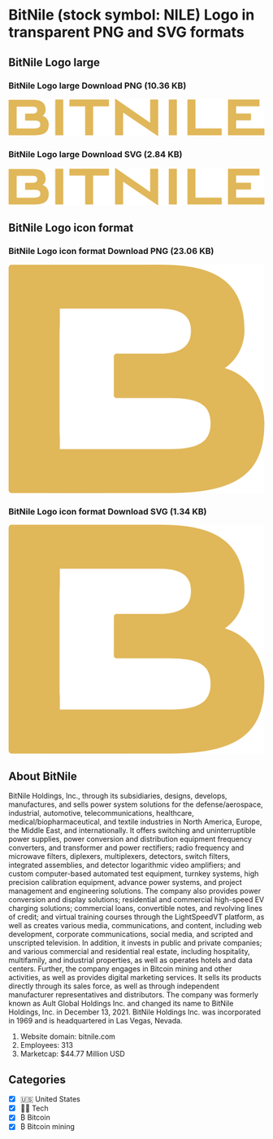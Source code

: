 # BitNile (stock symbol: NILE) Logo in transparent PNG and SVG formats

## BitNile Logo large

### BitNile Logo large Download PNG (10.36 KB)

![BitNile Logo large Download PNG (10.36 KB)](/img/orig/NILE_BIG-bd8bf489.png)

### BitNile Logo large Download SVG (2.84 KB)

![BitNile Logo large Download SVG (2.84 KB)](/img/orig/NILE_BIG-66d7c064.svg)

## BitNile Logo icon format

### BitNile Logo icon format Download PNG (23.06 KB)

![BitNile Logo icon format Download PNG (23.06 KB)](/img/orig/NILE-d31c5fd8.png)

### BitNile Logo icon format Download SVG (1.34 KB)

![BitNile Logo icon format Download SVG (1.34 KB)](/img/orig/NILE-46368fa4.svg)

## About BitNile

BitNile Holdings, Inc., through its subsidiaries, designs, develops, manufactures, and sells power system solutions for the defense/aerospace, industrial, automotive, telecommunications, healthcare, medical/biopharmaceutical, and textile industries in North America, Europe, the Middle East, and internationally. It offers switching and uninterruptible power supplies, power conversion and distribution equipment frequency converters, and transformer and power rectifiers; radio frequency and microwave filters, diplexers, multiplexers, detectors, switch filters, integrated assemblies, and detector logarithmic video amplifiers; and custom computer-based automated test equipment, turnkey systems, high precision calibration equipment, advance power systems, and project management and engineering solutions. The company also provides power conversion and display solutions; residential and commercial high-speed EV charging solutions; commercial loans, convertible notes, and revolving lines of credit; and virtual training courses through the LightSpeedVT platform, as well as creates various media, communications, and content, including web development, corporate communications, social media, and scripted and unscripted television. In addition, it invests in public and private companies; and various commercial and residential real estate, including hospitality, multifamily, and industrial properties, as well as operates hotels and data centers. Further, the company engages in Bitcoin mining and other activities, as well as provides digital marketing services. It sells its products directly through its sales force, as well as through independent manufacturer representatives and distributors. The company was formerly known as Ault Global Holdings Inc. and changed its name to BitNile Holdings, Inc. in December 13, 2021. BitNile Holdings Inc. was incorporated in 1969 and is headquartered in Las Vegas, Nevada.

1. Website domain: bitnile.com
2. Employees: 313
3. Marketcap: $44.77 Million USD


## Categories
- [x] 🇺🇸 United States
- [x] 👩‍💻 Tech
- [x] ₿ Bitcoin
- [x] ₿ Bitcoin mining
